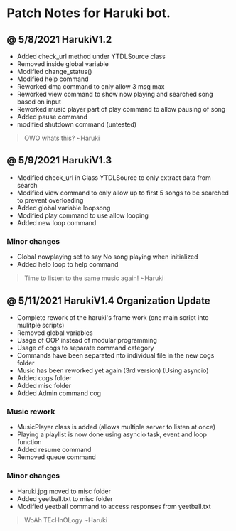# Patch Notes for Haruki bot.

@ 5/8/2021 HarukiV1.2
--------------------------------------
* Added check_url method under YTDLSource class
* Removed inside global variable
* Modified change_status()
* Modified help command
* Reworked dma command to only allow 3 msg max
* Reworked view command to show now playing and searched song based on input
* Reworked music player part of play command to allow pausing of song
* Added pause command
* modified shutdown command (untested)

> OWO whats this? ~Haruki

@ 5/9/2021 HarukiV1.3
--------------------------------------
* Modified check_url in Class YTDLSource to only extract data from search
* Modified view command to only allow up to first 5 songs to be searched to prevent overloading
* Added global variable loopsong
* Modified play command to use allow looping
* Added new loop command

### Minor changes
* Global nowplaying set to say No song playing when initialized
* Added help loop to help command

> Time to listen to the same music again! ~Haruki

@ 5/11/2021 HarukiV1.4 Organization Update
--------------------------------------
* Complete rework of the haruki's frame work (one main script into mulitple scripts)
* Removed global variables
* Usage of OOP instead of modular programming
* Usage of cogs to separate command category
* Commands have been separated nto individual file in the new cogs folder
* Music has been reworked yet again (3rd version) (Using asyncio)
* Added cogs folder
* Added misc folder
* Added Admin command cog

### Music rework
* MusicPlayer class is added (allows multiple server to listen at once)
* Playing a playlist is now done using asyncio task, event and loop function
* Added resume command
* Removed queue command

### Minor changes
* Haruki.jpg moved to misc folder
* Added yeetball.txt to misc folder
* Modified yeetball command to access responses from yeetball.txt

> WoAh TEcHnOLogy ~Haruki
